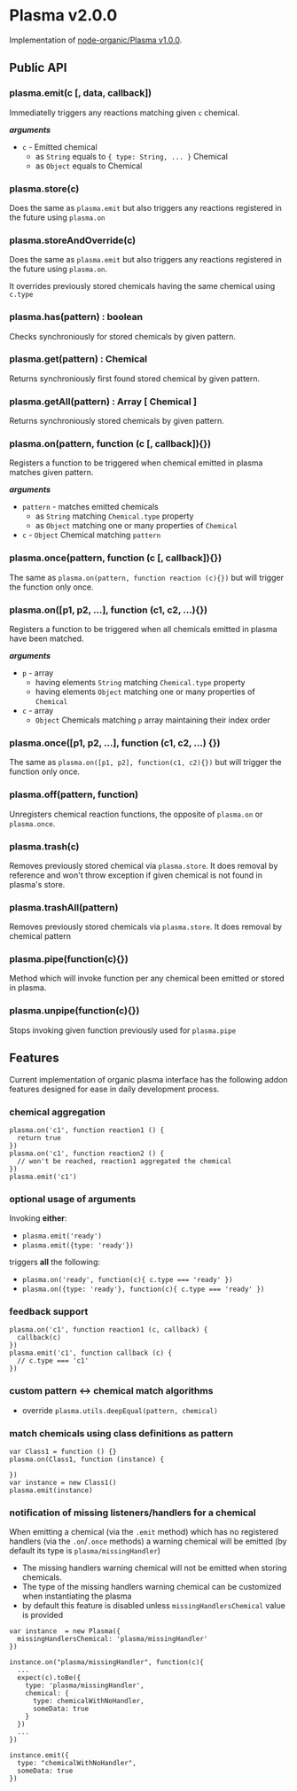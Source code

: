 # Plasma v2.0.0

Implementation of [node-organic/Plasma v1.0.0](https://github.com/VarnaLab/node-organic/blob/master/docs/Plasma.md).

## Public API

### plasma.emit(c [, data, callback])

Immediatelly triggers any reactions matching given `c` chemical.

___arguments___
* `c` - Emitted chemical
  * as `String` equals to `{ type: String, ... }` Chemical
  * as `Object` equals to Chemical

### plasma.store(c)

Does the same as `plasma.emit` but also triggers any
reactions registered in the future using `plasma.on`

### plasma.storeAndOverride(c)

Does the same as `plasma.emit` but also triggers any
reactions registered in the future using `plasma.on`.

It overrides previously stored chemicals having the same chemical using `c.type`

### plasma.has(pattern) : boolean

Checks synchroniously for stored chemicals by given pattern.

### plasma.get(pattern) : Chemical

Returns synchroniously first found stored chemical by given pattern.

### plasma.getAll(pattern) : Array [ Chemical ]

Returns synchroniously stored chemicals by given pattern.

### plasma.on(pattern, function (c [, callback]){})

Registers a function to be triggered when chemical emitted in plasma matches given pattern.

___arguments___
* `pattern` - matches emitted chemicals
  * as `String` matching `Chemical.type` property
  * as `Object` matching one or many properties of `Chemical`
* `c` - `Object` Chemical matching `pattern`

### plasma.once(pattern, function (c [, callback]){})

The same as `plasma.on(pattern, function reaction (c){})` but will trigger the function only once.

### plasma.on([p1, p2, ...], function (c1, c2, ...){})

Registers a function to be triggered when all chemicals emitted in plasma have been matched.

___arguments___
* `p` - array
  * having elements `String` matching `Chemical.type` property
  * having elements `Object` matching one or many properties of `Chemical`
* `c` - array
  * `Object` Chemicals matching `p` array maintaining their index order

### plasma.once([p1, p2, ...], function (c1, c2, ...) {})

The same as `plasma.on([p1, p2], function(c1, c2){})` but will trigger the function only once.

### plasma.off(pattern, function)

Unregisters chemical reaction functions, the opposite of `plasma.on` or `plasma.once`.

### plasma.trash(c)

Removes previously stored chemical via `plasma.store`. It does removal by reference and won't throw exception if given chemical is not found in plasma's store.

### plasma.trashAll(pattern)

Removes previously stored chemicals via `plasma.store`. It does removal by chemical pattern

### plasma.pipe(function(c){})

Method which will invoke function per any chemical been emitted or stored in plasma.

### plasma.unpipe(function(c){})

Stops invoking given function previously used for `plasma.pipe`

## Features

Current implementation of organic plasma interface has the following addon features designed for ease in daily development process.

### chemical aggregation

```
plasma.on('c1', function reaction1 () {
  return true
})
plasma.on('c1', function reaction2 () {
  // won't be reached, reaction1 aggregated the chemical
})
plasma.emit('c1')
```

### optional usage of arguments

Invoking **either**:

* `plasma.emit('ready')`
* `plasma.emit({type: 'ready'})`

triggers **all** the following:

* `plasma.on('ready', function(c){ c.type === 'ready' })`
* `plasma.on({type: 'ready'}, function(c){ c.type === 'ready' })`

### feedback support

```
plasma.on('c1', function reaction1 (c, callback) {
  callback(c)
})
plasma.emit('c1', function callback (c) {
  // c.type === 'c1'
})
```

### custom pattern <-> chemical match algorithms

* override `plasma.utils.deepEqual(pattern, chemical)`

### match chemicals using class definitions as pattern

```
var Class1 = function () {}
plasma.on(Class1, function (instance) {

})
var instance = new Class1()
plasma.emit(instance)
```

### notification of missing listeners/handlers for a chemical

When emitting a chemical (via the `.emit` method) which has no registered handlers (via the `.on`/`.once` methods) a warning chemical will be emitted (by default its type is `plasma/missingHandler`)


* The missing handlers warning chemical will not be emitted when storing chemicals.
* The type of the missing handlers warning chemical can be customized when instantiating the plasma
* by default this feature is disabled unless `missingHandlersChemical` value is provided

```
var instance  = new Plasma({
  missingHandlersChemical: 'plasma/missingHandler'
})

instance.on("plasma/missingHandler", function(c){
  ...
  expect(c).toBe({
    type: 'plasma/missingHandler',
    chemical: {
      type: chemicalWithNoHandler,
      someData: true
    }
  })
  ...
})

instance.emit({
  type: "chemicalWithNoHandler",
  someData: true
})
```
